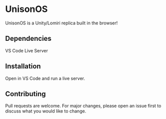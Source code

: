 # UnisonOS
UnisonOS is a Unity/Lomiri replica built in the browser!

## Dependencies
VS Code Live Server
## Installation
Open in VS Code and run a live server.

## Contributing
Pull requests are welcome. For major changes, please open an issue first to discuss what you would like to change.
